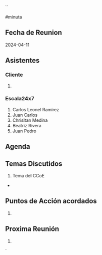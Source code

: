 ``

#minuta
## Fecha de Reunion
2024-04-11

## Asistentes

### Cliente
1. 
### Escala24x7
1. Carlos Leonel Ramírez
2. Juan Carlos
3. Chrisitan Medina
4. Beatriz Rivera
5. Juan Pedro

## Agenda

## Temas Discutidos
1. Tema del CCoE
- 

## Puntos de Acción acordados
1. 

## Proxima Reunión
1.  

`